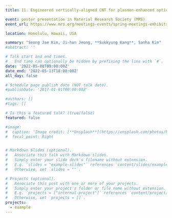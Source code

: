 ```yaml
---
title: 11. Engineered vertically-aligned CNT for plasmon-enhanced optical sensing with programmable molecular delivery

event: poster presentation in Material Research Society (MRS)
event_url: https://www.mrs.org/meetings-events/spring-meetings-exhibits/past-spring-meetings/2022-mrs-spring-meeting

location: Honolulu, Hawaii, USA

summary: "Seong Jae Kim, Ji-hun Jeong, **Sukkyung Kang**, Sanha Kim"
#abstract: ''

# Talk start and end times.
#   End time can optionally be hidden by prefixing the line with `#`.
date: '2022-05-08T09:00:00Z'
date_end: '2022-05-13T18:00:00Z'
all_day: false

# Schedule page publish date (NOT talk date).
#publishDate: '2017-01-01T00:00:00Z'

#authors: []
#tags: []

# Is this a featured talk? (true/false)
featured: false

#image:
#  caption: 'Image credit: [**Unsplash**](https://unsplash.com/photos/bzdhc5b3Bxs)'
#  focal_point: Right


# Markdown Slides (optional).
#   Associate this talk with Markdown slides.
#   Simply enter your slide deck's filename without extension.
#   E.g. `slides = "example-slides"` references `content/slides/example-slides.md`.
#   Otherwise, set `slides = ""`.

# Projects (optional).
#   Associate this post with one or more of your projects.
#   Simply enter your project's folder or file name without extension.
#   E.g. `projects = ["internal-project"]` references `content/project/deep-learning/index.md`.
#   Otherwise, set `projects = []`.
projects:
  - example
---
```


